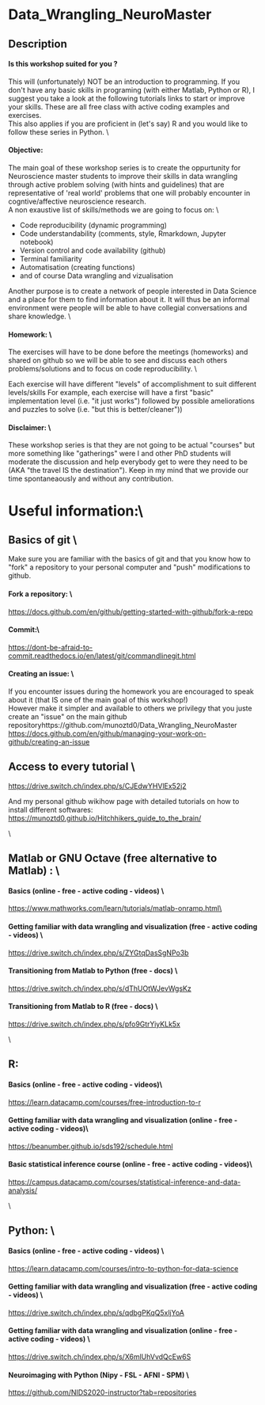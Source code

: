 # Data_Wrangling_NeuroMaster

## Description
#### Is this workshop suited for you ? 
This will (unfortunately) NOT be an introduction to programming. If you don't have any basic skills in programing (with either Matlab, Python or R), I suggest you take a look at the following tutorials links to start or improve your skills. These are all free class with active coding examples and exercises. \
This also applies if you are proficient in (let's say) R and you would like to follow these series in Python. \

#### Objective: 
The main goal of these workshop series is to create the oppurtunity for Neuroscience master students to improve their skills in data wrangling through active problem solving (with hints and guidelines) that are representative of 'real world' problems that one will probably encounter in cogntive/affective neuroscience research.  \
A non exaustive list of skills/methods we are going to focus on: \
  - Code reproducibility (dynamic programming)
  - Code understandability (comments, style, Rmarkdown, Jupyter notebook)
  - Version control and code availability (github)
  - Terminal familiarity
  - Automatisation (creating functions)
  - and of course Data wrangling and vizualisation

Another purpose is to create a network of people interested in Data Science and a place for them to find information about it. It will thus be an informal environment were people will be able to have collegial conversations and share knowledge. \

#### Homework: \
The exercises will have to be done before the meetings (homeworks) and shared on github so we will be able to see and discuss each others problems/solutions and to focus on code reproducibility. \

Each exercise will have different "levels" of accomplishment to suit different levels/skills For example, each exercise will have a first "basic" implementation level (i.e. "it just works") followed by possible ameliorations and puzzles to solve (i.e. "but this is better/cleaner"))

#### Disclaimer: \
These workshop series is that they are not going to be actual "courses" but more something like "gatherings" were I and other PhD students will moderate the discussion and help everybody get to were they need to be (AKA "the travel IS the destination"). Keep in my mind that we provide our time spontaneaously and without any contribution.


# Useful information:\ 

## Basics of git \
Make sure you are familiar with the basics of git and that you know how to "fork" a repository to your personal computer and "push" modifications to github. 

#### Fork a repository: \
https://docs.github.com/en/github/getting-started-with-github/fork-a-repo

#### Commit:\ 
https://dont-be-afraid-to-commit.readthedocs.io/en/latest/git/commandlinegit.html

#### Creating an issue: \
If you encounter issues during the homework you are encouraged to speak about it (that IS one of the main goal of this workshop!)\
However make it simpler and available to others we privilegy that you juste create an "issue" on the main github repositoryhttps://github.com/munoztd0/Data_Wrangling_NeuroMaster
https://docs.github.com/en/github/managing-your-work-on-github/creating-an-issue
  
## Access to every tutorial \
https://drive.switch.ch/index.php/s/CJEdwYHVlEx52j2 

And my personal github wikihow page with detailed tutorials on how to install different softwares: \
https://munoztd0.github.io/Hitchhikers_guide_to_the_brain/

\

## Matlab or GNU Octave (free alternative to Matlab) : \

#### Basics (online - free - active coding - videos) \
https://www.mathworks.com/learn/tutorials/matlab-onramp.html\


#### Getting familiar with data wrangling and visualization (free - active coding - videos) \
https://drive.switch.ch/index.php/s/ZYGtqDasSgNPo3b


#### Transitioning from Matlab to Python (free - docs) \
https://drive.switch.ch/index.php/s/dThUOtWJevWgsKz

#### Transitioning from Matlab to R (free - docs) \
https://drive.switch.ch/index.php/s/pfo9GtrYiyKLk5x

\

## R: 

#### Basics (online - free - active coding - videos)\
https://learn.datacamp.com/courses/free-introduction-to-r

#### Getting familiar with data wrangling and visualization (online - free - active coding - videos)\
https://beanumber.github.io/sds192/schedule.html

#### Basic statistical inference course  (online - free - active coding - videos)\
https://campus.datacamp.com/courses/statistical-inference-and-data-analysis/

\

## Python: \

#### Basics (online - free - active coding - videos) \
https://learn.datacamp.com/courses/intro-to-python-for-data-science

#### Getting familiar with data wrangling and visualization (free - active coding - videos) \
https://drive.switch.ch/index.php/s/qdbgPKqQ5xljYoA

#### Getting familiar with data wrangling and visualization (online - free - active coding - videos) \
https://drive.switch.ch/index.php/s/X6mlUhVvdQcEw6S

#### Neuroimaging with Python (Nipy - FSL - AFNI - SPM) \
https://github.com/NIDS2020-instructor?tab=repositories


